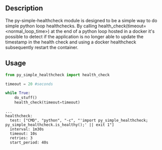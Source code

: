 ## Description

The py-simple-healthcheck module is designed to be a simple way to do simple python loop healthchecks.
By calling health_check(timeout=<normal_loop_time>) at the end of a python loop hosted in a docker it's possible to
detect if the application is no longer able to update the timestamp in the health check and using a docker healthcheck
subsequently restart the container.


## Usage

```python
from py_simple_healthcheck import health_check 

timeout = 20 #seconds

while True:
    do_stuff()
    health_check(timeout=timeout)
```

```docker
...
healthcheck:
  test: ["CMD", "python", "-c", "'import py_simple_healthcheck; py_simple_healthcheck.is_healthy();' || exit 1"]
  interval: 1m30s
  timeout: 10s
  retries: 3
  start_period: 40s

```